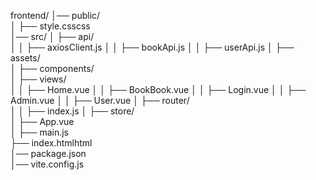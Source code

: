 frontend/
│── public/     
│   ├── style.csscss    
│── src/
│   ├── api/           
│   │   ├── axiosClient.js
│   │   ├── bookApi.js
│   │   ├── userApi.js
│   ├── assets/         
│   ├── components/     
│   ├── views/          
│   │   ├── Home.vue
│   │   ├── BookBook.vue
│   │   ├── Login.vue
│   │   ├── Admin.vue
│   │   ├── User.vue
│   ├── router/         
│   │   ├── index.js
│   ├── store/          
│   ├── App.vue         
│   ├── main.js      
├── index.htmlhtml     
│── package.json      
│── vite.config.js      
